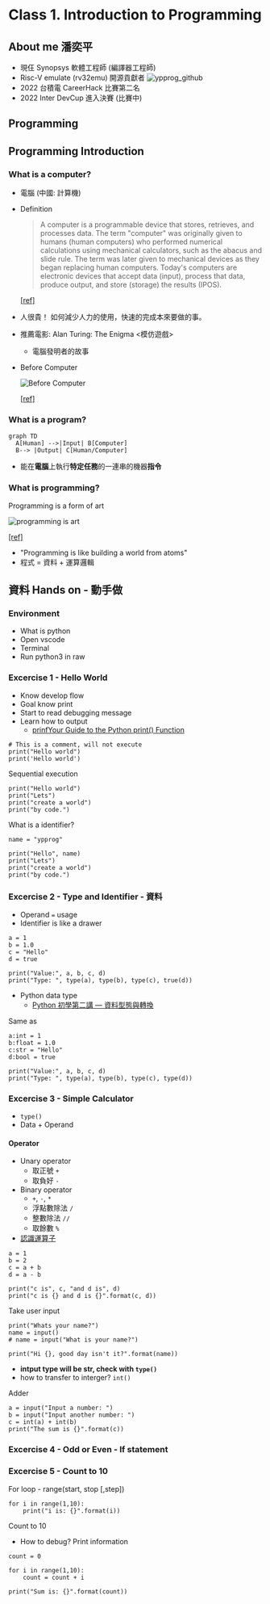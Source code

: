 # Class 1. Introduction to Programming

## About me 潘奕平

* 現仼 Synopsys 軟體工程師 (編譯器工程師)
* Risc-V emulate (rv32emu) 開源貢獻者
  ![ypprog_github](../Images/ypprog_github.png)
* 2022 台積電 CareerHack 比賽第二名
* 2022 Inter DevCup 進入決賽 (比賽中)

## Programming

## Programming Introduction

### What is a computer?

* 電腦 (中國: 計算機)

* Definition

  > A computer is a programmable device that stores, retrieves, and processes data. The term "computer" was originally given to humans (human computers) who performed numerical calculations using mechanical calculators, such as the abacus and slide rule. The term was later given to mechanical devices as they began replacing human computers. Today's computers are electronic devices that accept data (input), process that data, produce output, and store (storage) the results (IPOS).

  [[ref]](https://www.google.com/search?q=programming&oq=programming+&aqs=chrome..69i57j69i61l3.3345j0j1&sourceid=chrome&ie=UTF-8)

* 人很貴！
  如何減少人力的使用，快速的完成本來要做的事。
* 推薦電影: Alan Turing: The Enigma <模仿遊戲>
  * 電腦發明者的故事
* Before Computer

  ![Before Computer](../Images/calculate_before_computer.jpeg)

  [[ref]](https://medium.com/@mashinyire/letter-to-my-nephew-69674cbf4d98)

### What is a program?

  ```mermaid
  graph TD
    A[Human] -->|Input| B[Computer]
    B--> |Output| C[Human/Computer]
  ```

* 能在**電腦**上執行**特定任務**的一連串的機器**指令**

### What is programming?

Programming is a form of art

![programming is art](../Images/programming_is_art.png)

[[ref]](https://sites.google.com/site/computers4creativity/about/programming-art-math)

* "Programming is like building a world from atoms"
* 程式 = 資料 + 運算邏輯

## 資料 Hands on - 動手做

### Environment

* What is python
* Open vscode
* Terminal
* Run python3 in raw

### Excercise 1 - Hello World

* Know develop flow
* Goal know print
* Start to read debugging message
* Learn how to output
  * [prinfYour Guide to the Python print() Function](https://realpython.com/python-print/)

```python3
# This is a comment, will not execute
print("Hello world")
print('Hello world')
```

Sequential execution

```python3
print("Hello world")
print("Lets")
print("create a world")
print("by code.")
```

What is a identifier?

```python3
name = "ypprog"

print("Hello", name)
print("Lets")
print("create a world")
print("by code.")
```

### Excercise 2 - Type and Identifier - 資料

* Operand `=` usage
* Identifier is like a drawer

```python3
a = 1
b = 1.0
c = "Hello"
d = true

print("Value:", a, b, c, d)
print("Type: ", type(a), type(b), type(c), true(d))
```

* Python data type
  * [Python 初學第二講 — 資料型態與轉換](https://medium.com/ccclub/ccclub-python-for-beginners-tutorial-d26900b9280e)

Same as

```python3
a:int = 1
b:float = 1.0
c:str = "Hello"
d:bool = true

print("Value:", a, b, c, d)
print("Type: ", type(a), type(b), type(c), type(d))
```

### Excercise 3 - Simple Calculator

* `type()`
* Data + Operand

#### Operator

* Unary operator
  * 取正號 `+`
  * 取負好 `-`
* Binary operator
  * `+`, `-`, `*`
  * 浮點數除法 `/`
  * 整數除法 `//`
  * 取餘數 `%`
* [認識運算子](https://www.dotblogs.com.tw/YiruAtStudio/2020/12/30/192744)

```python3
a = 1
b = 2
c = a + b
d = a - b

print("c is", c, "and d is", d)
print("c is {} and d is {}".format(c, d))
```

Take user input

```python3
print("Whats your name?")
name = input()
# name = input("What is your name?")

print("Hi {}, good day isn't it?".format(name))
```

* **intput type will be str, check with `type()`**
* how to transfer to interger? `int()`

Adder

```python3
a = input("Input a number: ")
b = input("Input another number: ")
c = int(a) + int(b)
print("The sum is {}".format(c))
```

### Excercise 4 - Odd or Even - If statement

### Excercise 5 - Count to 10

For loop - range(start, stop [,step])

```python3
for i in range(1,10):
    print("i is: {}".format(i))
```

Count to 10

* How to debug? Print information

```python3
count = 0

for i in range(1,10):
    count = count + i

print("Sum is: {}".format(count))
```
